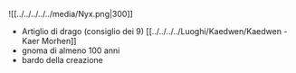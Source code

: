 ![[../../../../../media/Nyx.png|300]]
- Artiglio di drago (consiglio dei 9) [[../../../../Luoghi/Kaedwen/Kaedwen - Kaer Morhen]] 
- gnoma di almeno 100 anni
- bardo della creazione